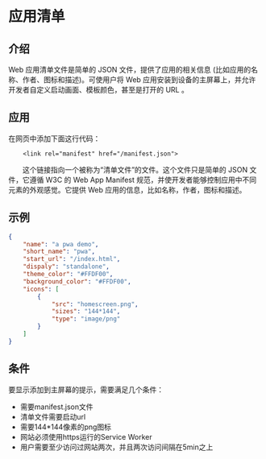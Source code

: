 # 应用清单

## 介绍
Web 应用清单文件是简单的 JSON 文件，提供了应用的相关信息 (比如应用的名称、作者、图标和描述)。可使用户将 Web 应用安装到设备的主屏幕上，并允许开发者自定义启动画面、模板颜色，甚至是打开的 URL 。

## 应用
在网页中添加下面这行代码：  
```
    <link rel="manifest" href="/manifest.json">
```
　　这个链接指向一个被称为“清单文件”的文件。这个文件只是简单的 JSON 文件，它遵循 W3C 的 Web App Manifest 规范，并使开发者能够控制应用中不同元素的外观感觉。它提供 Web 应用的信息，比如名称，作者，图标和描述。

## 示例

```json
{
    "name": "a pwa demo",
    "short_name": "pwa",
    "start_url": "/index.html",
    "dispaly": "standalone",
    "theme_color": "#FFDF00",
    "background_color": "#FFDF00",
    "icons": [
        {
            "src": "homescreen.png",
            "sizes": "144*144",
            "type": "image/png"
        }
    ]
}
```

## 条件

要显示添加到主屏幕的提示，需要满足几个条件：

- 需要manifest.json文件
- 清单文件需要启动url
- 需要144*144像素的png图标
- 网站必须使用https运行的Service Worker
- 用户需要至少访问过网站两次，并且两次访问间隔在5min之上
